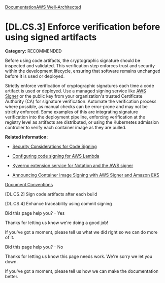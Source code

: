 [Documentation](/index.html)[AWS Well-Architected](devops-guidance.html)

# [DL.CS.3] Enforce verification before using signed artifacts

**Category:** RECOMMENDED

Before using code artifacts, the cryptographic signature should be inspected and validated. This verification step enforces trust and security within the development lifecycle, ensuring that software remains unchanged before it is used or deployed.

Strictly enforce verification of cryptographic signatures each time a code artifact is used or deployed. Use a managed signing service like [AWS Signer](https://docs.aws.amazon.com/signer/latest/developerguide/Welcome.html) or the public key from your organization's trusted Certificate Authority (CA) for signature verification. Automate the verification process where possible, as manual checks can be error-prone and may not be strictly enforced. Some examples of this are integrating signature verification into the deployment pipeline, enforcing verification at the registry level as artifacts are distributed, or using the Kubernetes admission controller to verify each container image as they are pulled.

**Related information:**

* [Security Considerations for Code Signing](https://nvlpubs.nist.gov/nistpubs/CSWP/NIST.CSWP.01262018.pdf)

* [Configuring code signing for AWS Lambda](https://docs.aws.amazon.com/lambda/latest/dg/configuration-codesigning.html)

* [Kyverno extension service for Notation and the AWS signer](https://github.com/nirmata/kyverno-notation-aws)

* [Announcing Container Image Signing with AWS Signer and Amazon EKS](https://aws.amazon.com/blogs/containers/announcing-container-image-signing-with-aws-signer-and-amazon-eks/)


[Document Conventions](/general/latest/gr/docconventions.html)

\[DL.CS.2] Sign code artifacts after each build

\[DL.CS.4] Enhance traceability using commit signing

Did this page help you? - Yes

Thanks for letting us know we're doing a good job!

If you've got a moment, please tell us what we did right so we can do more of it.

Did this page help you? - No

Thanks for letting us know this page needs work. We're sorry we let you down.

If you've got a moment, please tell us how we can make the documentation better.</awsdocs-view></awsui-app-layout>